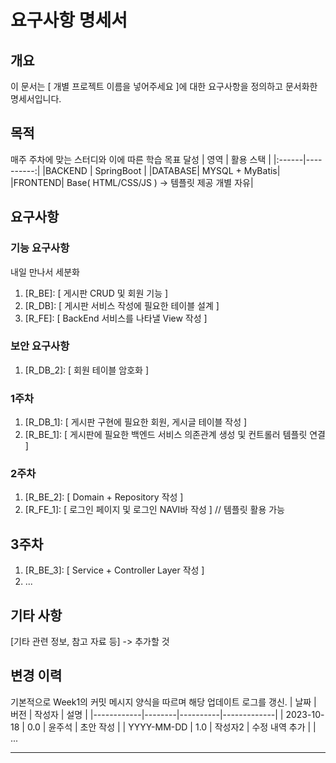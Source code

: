 # 요구사항 명세서

## 개요
이 문서는 [ 개별 프로젝트 이름을 넣어주세요 ]에 대한 요구사항을 정의하고 문서화한 명세서입니다.

## 목적
매주 주차에 맞는 스터디와 이에 따른 학습 목표 달성
  | 영역  | 활용 스택  |
  |:------|----------:|
  |BACKEND  | SpringBoot  |
  |DATABASE|  MYSQL + MyBatis|
  |FRONTEND| Base( HTML/CSS/JS ) -> 템플릿 제공 개별 자유|


## 요구사항

### 기능 요구사항
내일 만나서 세분화
1. [R_BE]: [ 게시판 CRUD 및 회원 기능 ]
2. [R_DB]: [ 게시판 서비스 작성에 필요한 테이블 설계 ]
3. [R_FE]: [ BackEnd 서비스를 나타낼 View 작성 ]


### 보안 요구사항
1. [R_DB_2]: [ 회원 테이블 암호화 ]


### 1주차
1. [R_DB_1]: [ 게시판 구현에 필요한 회원, 게시글 테이블 작성 ]
2. [R_BE_1]: [ 게시판에 필요한 백엔드 서비스 의존관계 생성 및 컨트롤러 템플릿 연결 ]

### 2주차
1. [R_BE_2]: [ Domain + Repository 작성 ] 
2. [R_FE_1]: [ 로그인 페이지 및 로그인 NAVI바 작성 ] // 템플릿 활용 가능

## 3주차
1. [R_BE_3]: [ Service + Controller Layer 작성 ]
2. ...


## 기타 사항
[기타 관련 정보, 참고 자료 등] -> 추가할 것

## 변경 이력
기본적으로 Week1의 커밋 메시지 양식을 따르며 해당 업데이트 로그를 갱신.
| 날짜       | 버전   | 작성자   | 설명        |
|------------|--------|----------|-------------|
| 2023-10-18 | 0.0    | 윤주석  | 초안 작성   |
| YYYY-MM-DD | 1.0    | 작성자2  | 수정 내역 추가 |
| ...



---
